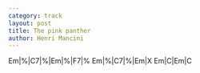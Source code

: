 ```yaml
---
category: track
layout: post
title: The pink panther
author: Henri Mancini
---
```


<canvas class="chords"  markdown="0">Em|%|C7|%|Em|%|F7|%
Em|%|C7|%|Em|X
Em|C|Em|C</canvas>





